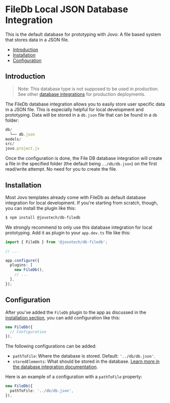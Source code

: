 # FileDb Local JSON Database Integration

This is the default database for prototyping with Jovo: A file based system that stores data in a JSON file.

- [Introduction](#introduction)
- [Installation](#installation)
- [Configuration](#configuration)

## Introduction

> Note: This database type is not supposed to be used in production. See other [database integrations](https://www.jovo.tech/marketplace/tag/databases) for production deployments.

The FileDb database integration allows you to easily store user specific data in a JSON file. This is especially helpful for local development and prototyping. Data will be stored in a `db.json` file that can be found in a `db` folder:

```js
db/
  └── db.json
models/
src/
jovo.project.js
```

Once the configuration is done, the File DB database integration will create a file in the specified folder (the default being `../db/db.json`) on the first read/write attempt. No need for you to create the file.


## Installation

Most Jovo templates already come with FileDb as default database integration for local development. If you're starting from scratch, though, you can install the plugin like this:

```sh
$ npm install @jovotech/db-filedb
```

We strongly recommend to only use this database integration for local prototyping. Add it as plugin to your `app.dev.ts` file like this:

```typescript
import { FileDb } from '@jovotech/db-filedb';

// ...

app.configure({
  plugins: [
    new FileDb(),
    // ...
  ],
});
```

## Configuration

After you've added the `FileDb` plugin to the app as discussed in the [installation section](#installation), you can add configuration like this:

```typescript
new FileDb({
  // Configuration
}),
```

The following configurations can be added:

* `pathToFile`: Where the database is stored. Default: `'../db/db.json'`.
* `storedElements`: What should be stored in the database. [Learn more in the database integration documentation](../../docs/databases.md).

Here is an example of a configuration with a `pathToFile` property:

```typescript
new FileDb({
  pathToFile: '../db/db.json',
}),
```